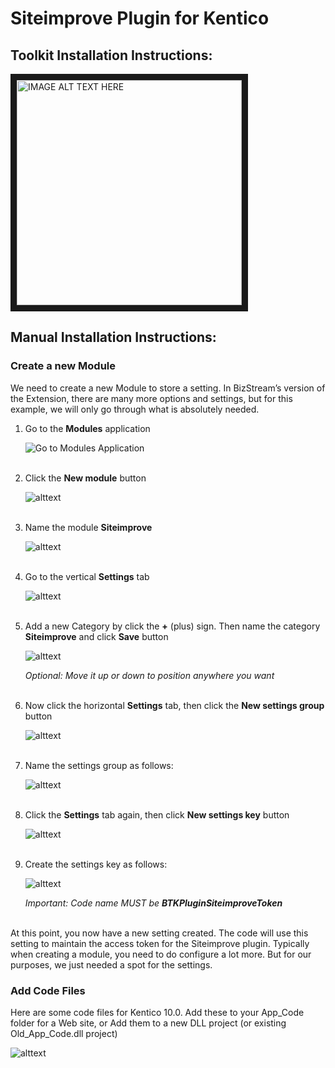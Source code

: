 # Siteimprove Plugin for Kentico
## Toolkit Installation Instructions:

<a href="https://www.youtube.com/watch?v=bVL35Jmoivo" target="_blank"><img src="http://img.youtube.com/vi/bVL35Jmoivo/0.jpg" 
alt="IMAGE ALT TEXT HERE" width="360" border="10" /></a>


## Manual Installation Instructions:
### Create a new **Module**

We need to create a new Module to store a setting. In BizStream’s version of the Extension, there are many more options and settings, but for this example, we will only go through what is absolutely needed.

1. Go to the **Modules** application

   ![Go to Modules Application](https://www.bizstream.com/KENTICO-BIZSTREAM/media/Siteimprove-Git/GoToModulesApp.PNG)
   <br/><br/>

2. Click the **New module** button

   ![alttext](https://www.bizstream.com/KENTICO-BIZSTREAM/media/Siteimprove-Git/ClickNewModule.PNG)
   <br/><br/>

3. Name the module **Siteimprove**

   ![alttext](https://www.bizstream.com/KENTICO-BIZSTREAM/media/Siteimprove-Git/NameTheModule.PNG)
   <br/><br/>

4. Go to the vertical **Settings** tab

   ![alttext](https://www.bizstream.com/KENTICO-BIZSTREAM/media/Siteimprove-Git/GoToSettingsVerticalTab.PNG)
   <br/><br/>

5. Add a new Category by click the **+** (plus) sign. Then name the category **Siteimprove** and click **Save** button

   ![alttext](https://www.bizstream.com/KENTICO-BIZSTREAM/media/Siteimprove-Git/CreateSettingsCategory.PNG)

   *Optional: Move it up or down to position anywhere you want*
   <br/><br/>

6. Now click the horizontal **Settings** tab, then click the **New settings group** button

   ![alttext](https://www.bizstream.com/KENTICO-BIZSTREAM/media/Siteimprove-Git/NewSettingsGroup.PNG)
   <br/><br/>

7. Name the settings group as follows:

   ![alttext](https://www.bizstream.com/KENTICO-BIZSTREAM/media/Siteimprove-Git/CreateSettingsGroup.PNG)
   <br/><br/>

8. Click the **Settings** tab again, then click **New settings key** button

   ![alttext](https://www.bizstream.com/KENTICO-BIZSTREAM/media/Siteimprove-Git/ClickNewSettingsKey.PNG)
   <br/><br/>

9. Create the settings key as follows:

   ![alttext](https://www.bizstream.com/KENTICO-BIZSTREAM/media/Siteimprove-Git/NewSettingsKey.PNG)

   *Important: Code name MUST be **BTKPluginSiteimproveToken***
   <br/><br/>

At this point, you now have a new setting created. The code will use this setting to maintain the access token for the Siteimprove plugin. Typically when creating a module, you need to do configure a lot more. But for our purposes, we just needed a spot for the settings.


### Add Code Files
Here are some code files for Kentico 10.0. Add these to your App_Code folder for a Web site, or Add them to a new DLL project (or existing Old_App_Code.dll project)

   ![alttext](https://www.bizstream.com/KENTICO-BIZSTREAM/media/Siteimprove-Git/FileList.PNG)
   <br/><br/>

